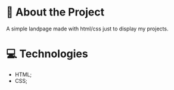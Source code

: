 # 📑 About the Project
A simple landpage made with html/css just to display my projects.

# 💻 Technologies
- HTML;
- CSS;